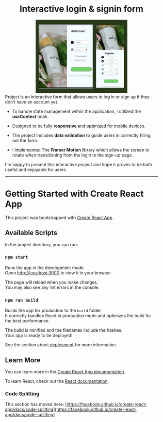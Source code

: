 <div align="center"> 

# Interactive login & signin form

<img src="./login.png" width="60%">

</div>
 Project is an interactive form that allows users to log in or sign up if they don't have an account yet.

 - To handle state management within the application, I utilized the <b>useContext</b> hook.

 - Designed to be fully <b>responsive</b> and optimized for mobile devices.

 - The project includes <b>data validation</b> to guide users in correctly filling out the form.
 
 - I implemented The <b>Framer Motion</b> library which allows the screen to rotate when transitioning from the login to the sign-up page. 

I'm happy to present this interactive project and hope it proves to be both useful and enjoyable for users. 

<hr>

# Getting Started with Create React App

This project was bootstrapped with [Create React App](https://github.com/facebook/create-react-app).

## Available Scripts

In the project directory, you can run:

### `npm start`

Runs the app in the development mode.\
Open [http://localhost:3000](http://localhost:3000) to view it in your browser.

The page will reload when you make changes.\
You may also see any lint errors in the console.

### `npm run build`

Builds the app for production to the `build` folder.\
It correctly bundles React in production mode and optimizes the build for the best performance.

The build is minified and the filenames include the hashes.\
Your app is ready to be deployed!

See the section about [deployment](https://facebook.github.io/create-react-app/docs/deployment) for more information.

## Learn More

You can learn more in the [Create React App documentation](https://facebook.github.io/create-react-app/docs/getting-started).

To learn React, check out the [React documentation](https://reactjs.org/).

### Code Splitting

This section has moved here: [https://facebook.github.io/create-react-app/docs/code-splitting](https://facebook.github.io/create-react-app/docs/code-splitting)

